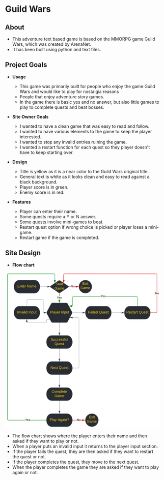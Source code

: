 # Guild Wars

## About

  - This adventure text based game is based on the MMORPG game Guild Wars, which was created by ArenaNet.
  - It has been built using python and text files.

## Project Goals

 - __Usage__

   - This game was primarily built for people who enjoy the game Guild Wars and would like to play for nostalgia reasons
   - People that enjoy adventure story games.
   - In the game there is basic yes and no answer, but also little games to play to complete quests and beat bosses.

 - __Site Owner Goals__

   - I wanted to have a clean game that was easy to read and follow.
   - I wanted to have various elements to the game to keep the player interested.
   - I wanted to stop any invalid entries ruining the game.
   - I wanted a restart function for each quest so they player doesn't have to keep starting over.

 - __Design__

   - Title is yellow as it is a near color to the Guild Wars original title.
   - General text is white as it looks clean and easy to read against a black background.
   - Player score is in green.
   - Enemy score is in red.

 - __Features__

   - Player can enter their name.
   - Some quests require a Y or N answer.
   - Some quests involve mini-games to beat.
   - Restart quest option if wrong choice is picked or player loses a mini-game.
   - Restart game if the game is completed.

## Site Design

 - __Flow chart__

![Flow Chart](/assets/images/flowchat.png)

   - The flow chart shows where the player enters their name and then asked if they want to play or not.
   - When a player puts an invalid input it returns to the player input section.
   - If the player fails the quest, they are then asked if they want to restart the quest or not.
   - If the player completes the quest, they move to the next quest.
   - When the player completes the game they are asked if they want to play again or not.
